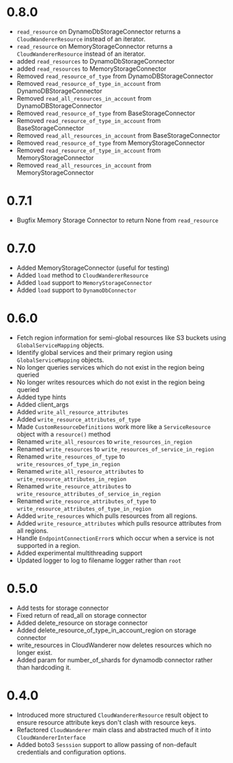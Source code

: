 # 0.8.0

- `read_resource` on DynamoDbStorageConnector returns a `CloudWandererResource` instead of an iterator.
- `read_resource` on MemoryStorageConnector returns a `CloudWandererResource` instead of an iterator.
- added `read_resources` to DynamoDbStorageConnector
- added `read_resources` to MemoryStorageConnector
- Removed `read_resource_of_type` from DynamoDBStorageConnector
- Removed `read_resource_of_type_in_account` from DynamoDBStorageConnector
- Removed `read_all_resources_in_account` from DynamoDBStorageConnector
- Removed `read_resource_of_type` from BaseStorageConnector
- Removed `read_resource_of_type_in_account` from BaseStorageConnector
- Removed `read_all_resources_in_account` from BaseStorageConnector
- Removed `read_resource_of_type` from MemoryStorageConnector
- Removed `read_resource_of_type_in_account` from MemoryStorageConnector
- Removed `read_all_resources_in_account` from MemoryStorageConnector

# 0.7.1

- Bugfix Memory Storage Connector to return None from `read_resource`

# 0.7.0

- Added MemoryStorageConnector (useful for testing)
- Added `load` method to `CloudWandererResource`
- Added `load` support to `MemoryStorageConnector`
- Added `load` support to `DynamoDbConnector`

# 0.6.0

- Fetch region information for semi-global resources like S3 buckets using `GlobalServiceMapping` objects.
- Identify global services and their primary region using `GlobalServiceMapping` objects.
- No longer queries services which do not exist in the region being queried
- No longer writes resources which do not exist in the region being queried
- Added type hints
- Added client_args
- Added `write_all_resource_attributes`
- Added `write_resource_attributes_of_type`
- Made `CustomResourceDefinitions` work more like a `ServiceResource` object with a `resource()` method
- Renamed `write_all_resources` to `write_resources_in_region`
- Renamed `write_resources` to `write_resources_of_service_in_region`
- Renamed `write_resources_of_type` to `write_resources_of_type_in_region`
- Renamed `write_all_resource_attributes` to `write_resource_attributes_in_region`
- Renamed `write_resource_attributes` to `write_resource_attributes_of_service_in_region`
- Renamed `write_resource_attributes_of_type` to `write_resource_attributes_of_type_in_region`
- Added `write_resources` which pulls resources from all regions.
- Added `write_resource_attributes` which pulls resource attributes from all regions.
- Handle `EndpointConnectionError`s which occur when a service is not supported in a region.
- Added experimental multithreading support
- Updated logger to log to filename logger rather than `root`

# 0.5.0

 - Add tests for storage connector
 - Fixed return of read_all on storage connector
 - Added delete_resource on storage connector
 - Added delete_resource_of_type_in_account_region on storage connector
 - write_resources in CloudWanderer now deletes resources which no longer exist.
 - Added param for number_of_shards for dynamodb connector rather than hardcoding it.

# 0.4.0

- Introduced more structured `CloudWandererResource` result object to ensure resource attribute keys don't clash with resource keys.
- Refactored `CloudWanderer` main class and abstracted much of it into `CloudWandererInterface`
- Added boto3 `Sesssion` support to allow passing of non-default credentials and configuration options.

